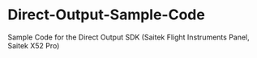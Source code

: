 # Direct-Output-Sample-Code
Sample Code for the Direct Output SDK (Saitek Flight Instruments Panel, Saitek X52 Pro)
